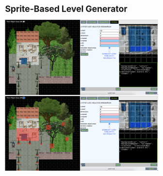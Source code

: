 # Sprite-Based Level Generator

![Alt text](wwwroot/readme-image-a.png)
![Alt text](wwwroot/readme-image-b.png)
